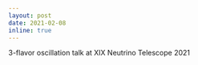 ```yaml
---
layout: post
date: 2021-02-08 
inline: true
---
```


3-flavor oscillation talk at XIX Neutrino Telescope 2021

